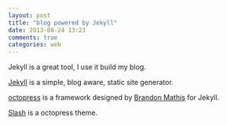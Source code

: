```yaml
---
layout: post
title: "blog powered by Jekyll"
date: 2013-08-24 13:23
comments: true
categories: web
---
```


Jekyll is a great tool, I use it build my blog.

[Jekyll](http://jekyllrb.com) is a simple, blog aware, static site generator. 

[octopress](http://octopress.org) is a framework designed by [Brandon Mathis](http://brandonmathis.com) for Jekyll.

[Slash](http://zespia.tw/Octopress-Theme-Slash) is a octopress theme.
